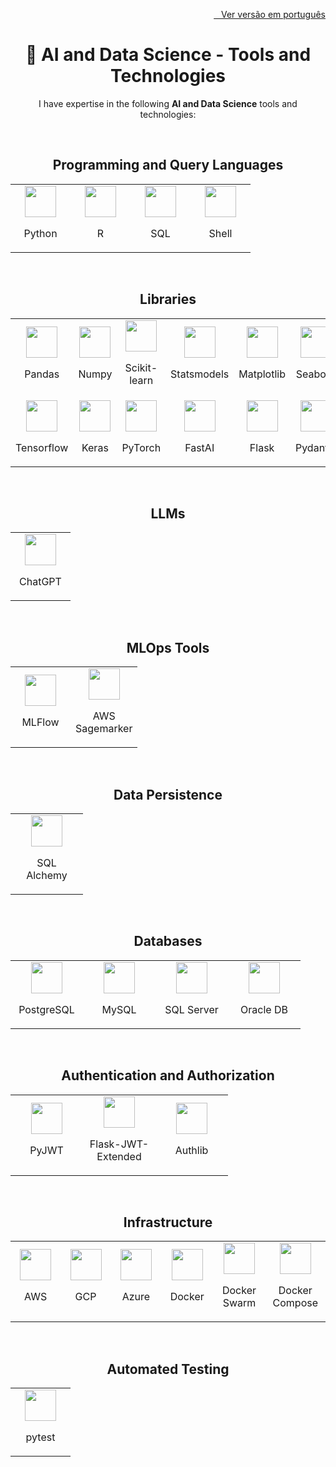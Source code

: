<a href="./AI_AND_DATA_SCIENCE.md">
  <p align="right">
    <img src="https://github-dbrazl.s3.us-east-1.amazonaws.com/dbrazl/flags/brasil.png" width="19px" height="10px">
    &nbsp;&nbsp;Ver versão em português
  </p>
</a>

<h1 align="center">🧠 AI and Data Science - Tools and Technologies</h1>

<p align="center">I have expertise in the following <strong>AI and Data Science</strong> tools and technologies:</p>
<br>

<h2 align="center">Programming and Query Languages</h2>

<table align="center">
  <tr>
    <td align="center" width="80">
      <img src="https://github-dbrazl.s3.us-east-1.amazonaws.com/dbrazl/logos/python.webp" width="50" height="50">
      <p>Python</p>
    </td>
    <td align="center" width="80">
      <img src="https://github-dbrazl.s3.us-east-1.amazonaws.com/dbrazl/logos/r.png" width="50" height="50">
      <p>R</p>
    </td>
    <td align="center" width="80">
      <img src="https://github-dbrazl.s3.us-east-1.amazonaws.com/dbrazl/logos/sql.png" width="50" height="50">
      <p>SQL</p>
    </td>
    <td align="center" width="80">
      <img src="https://github-dbrazl.s3.us-east-1.amazonaws.com/dbrazl/logos/shell.png" width="50" height="50">
      <p>Shell</p>
    </td>
  </tr>
</table>
<br>

<h2 align="center">Libraries</h2>

<table align="center">
  <tr>
    <td align="center" width="80">
      <img src="https://github-dbrazl.s3.us-east-1.amazonaws.com/dbrazl/logos/pandas.svg" width="50" height="50">
      <p>Pandas</p>
    </td>
    <td align="center" width="80">
      <img src="https://github-dbrazl.s3.us-east-1.amazonaws.com/dbrazl/logos/numpy.png" width="50" height="50">
      <p>Numpy</p>
    </td>
    <td align="center" width="80">
      <img src="https://github-dbrazl.s3.us-east-1.amazonaws.com/dbrazl/logos/scikit.learn.webp" width="50" height="50">
      <p>Scikit-learn</p>
    </td>
    <td align="center" width="80">
      <img src="https://github-dbrazl.s3.us-east-1.amazonaws.com/dbrazl/logos/statsmodels.svg" width="50" height="50">
      <p>Statsmodels</p>
    </td>
    <td align="center" width="80">
      <img src="https://github-dbrazl.s3.us-east-1.amazonaws.com/dbrazl/logos/matplotlib.png" width="50" height="50">
      <p>Matplotlib</p>
    </td>
    <td align="center" width="80">
      <img src="https://github-dbrazl.s3.us-east-1.amazonaws.com/dbrazl/logos/seaborn.svg" width="50" height="50">
      <p>Seaborn</p>
    </td>
  </tr>

  <tr>
    <td align="center" width="80">
      <img src="https://github-dbrazl.s3.us-east-1.amazonaws.com/dbrazl/logos/tensorflow.png" width="50" height="50">
      <p>Tensorflow</p>
    </td>
    <td align="center" width="80">
      <img src="https://github-dbrazl.s3.us-east-1.amazonaws.com/dbrazl/logos/keras.png" width="50" height="50">
      <p>Keras</p>
    </td>
    <td align="center" width="80">
      <img src="https://github-dbrazl.s3.us-east-1.amazonaws.com/dbrazl/logos/pytorch.png" width="50" height="50">
      <p>PyTorch</p>
    </td>
    <td align="center" width="80">
      <img src="https://github-dbrazl.s3.us-east-1.amazonaws.com/dbrazl/logos/fastai.png" width="50" height="50">
      <p>FastAI</p>
    </td>
    <td align="center" width="100">
      <img src="https://github-dbrazl.s3.us-east-1.amazonaws.com/dbrazl/logos/flask.svg" width="50" height="50">
      <p>Flask</p>
    </td>
    <td align="center" width="100">
      <img src="https://github-dbrazl.s3.us-east-1.amazonaws.com/dbrazl/logos/pydantic.svg" width="50" height="50">
      <p>Pydantic</p>
    </td>
  </tr>
</table>
<br>

<h2 align="center">LLMs</h2>

<table align="center">
  <tr>
    <td align="center" width="80">
      <img src="https://github-dbrazl.s3.us-east-1.amazonaws.com/dbrazl/logos/chatgpt.png" width="50" height="50">
      <p>ChatGPT</p>
    </td>
  </tr>
</table>
<br>

<h2 align="center">MLOps Tools</h2>

<table align="center">
  <tr>
    <td align="center" width="80">
      <img src="https://github-dbrazl.s3.us-east-1.amazonaws.com/dbrazl/logos/mlflow.png" width="50" height="50">
      <p>MLFlow</p>
    </td>
    <td align="center" width="80">
      <img src="https://github-dbrazl.s3.us-east-1.amazonaws.com/dbrazl/logos/aws.sagemaker.jpg" width="50" height="50">
      <p>AWS Sagemarker</p>
    </td>
  </tr>
</table>
<br>

<h2 align="center">Data Persistence</h2>

<table align="center">
  <tr>
    <td align="center" width="100">
      <img src="https://github-dbrazl.s3.us-east-1.amazonaws.com/dbrazl/logos/sql.alchemy.png" width="50" height="50">
      <p>SQL Alchemy</p>
    </td>
  </tr>
</table>
<br>

<h2 align="center">Databases</h2>

<table align="center">
  <tr>
    <td align="center" width="100">
      <img src="https://github-dbrazl.s3.us-east-1.amazonaws.com/dbrazl/logos/postgresql.png" width="50" height="50">
      <p>PostgreSQL</p>
    </td>
    <td align="center" width="100">
      <img src="https://github-dbrazl.s3.us-east-1.amazonaws.com/dbrazl/logos/mysql.png" width="50" height="50">
      <p>MySQL</p>
    </td>
    <td align="center" width="100">
      <img src="https://github-dbrazl.s3.us-east-1.amazonaws.com/dbrazl/logos/sql.server.png" width="50" height="50">
      <p>SQL Server</p>
    </td>
    <td align="center" width="100">
      <img src="https://github-dbrazl.s3.us-east-1.amazonaws.com/dbrazl/logos/oracle.png" width="50" height="50">
      <p>Oracle DB</p>
    </td>
  </tr>
</table>
<br>

<h2 align="center">Authentication and Authorization</h2>

<table align="center">
  <tr>
    <td align="center" width="100">
      <img src="https://github-dbrazl.s3.us-east-1.amazonaws.com/dbrazl/logos/python.webp" width="50" height="50">
      <p>PyJWT</p>
    </td>
    <td align="center" width="100">
      <img src="https://github-dbrazl.s3.us-east-1.amazonaws.com/dbrazl/logos/python.webp" width="50" height="50">
      <p>Flask-JWT-Extended</p>
    </td>
    <td align="center" width="100">
      <img src="https://github-dbrazl.s3.us-east-1.amazonaws.com/dbrazl/logos/authlib.png" width="50" height="50">
      <p>Authlib</p>
    </td>
  </tr>
</table>
<br>

<h2 align="center">Infrastructure</h2>

<table align="center">
  <tr>
    <td align="center" width="100">
      <img src="https://github-dbrazl.s3.us-east-1.amazonaws.com/dbrazl/logos/aws.webp" width="50" height="50">
      <p>AWS</p>
    </td>
    <td align="center" width="100">
      <img src="https://github-dbrazl.s3.us-east-1.amazonaws.com/dbrazl/logos/gcp.png" width="50" height="50">
      <p>GCP</p>
    </td>
    <td align="center" width="100">
      <img src="https://github-dbrazl.s3.us-east-1.amazonaws.com/dbrazl/logos/azure.webp" width="50" height="50">
      <p>Azure</p>
    </td>
    <td align="center" width="100">
      <img src="https://github-dbrazl.s3.us-east-1.amazonaws.com/dbrazl/logos/docker.png" width="50" height="50">
      <p>Docker</p>
    </td>
    <td align="center" width="100">
      <img src="https://github-dbrazl.s3.us-east-1.amazonaws.com/dbrazl/logos/docker.swarm.png" width="50" height="50">
      <p>Docker Swarm</p>
    </td>
    <td align="center" width="100">
      <img src="https://github-dbrazl.s3.us-east-1.amazonaws.com/dbrazl/logos/docker.compose.png" width="50" height="50">
      <p>Docker Compose</p>
    </td>
  </tr>
</table>
<br>

<h2 align="center">Automated Testing</h2>

<table align="center">
  <tr>
    <td align="center" width="80">
      <img src="https://github-dbrazl.s3.us-east-1.amazonaws.com/dbrazl/logos/pytest.png" width="50" height="50">
      <p>pytest</p>
    </td>
  </tr>
</table>
